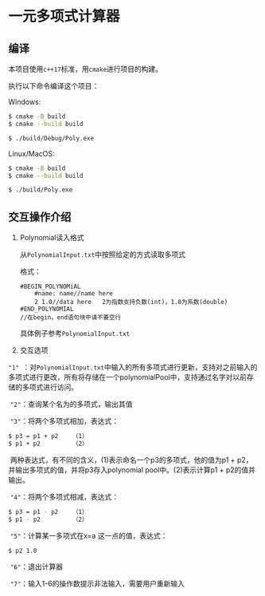 # 一元多项式计算器

## 编译

本项目使用`c++17`标准，用`cmake`进行项目的构建。

执行以下命令编译这个项目：

Windows:

```bash
$ cmake -B build
$ cmake --build build

$ ./build/Debug/Poly.exe
```

Linux/MacOS:

```bash
$ cmake -B build
$ cmake --build build

$ ./build/Poly.exe
```

## 交互操作介绍

 1. Polynomial读入格式

    从`PolynomialInput.txt`中按照给定的方式读取多项式

    格式：

    ```
    #BEGIN_POLYNOMiAL
    	#name: name//name here
    	2 1.0//data here   2为指数支持负数(int)，1.0为系数(double)
    #END_POLYNOMIAL           
    //在begin，end语句块中请不要空行
    ```

    具体例子参考`PolynomialInput.txt`

 2. 交互选项

​		`"1" `：对`PolynomialInput.txt`中输入的所有多项式进行更新，支持对之前输入的多项式进行更改，所有将存储在一个polynomialPool中，支持通过名字对以前存储的多项式进行访问。

​		`"2"`：查询某个名为<name>的多项式，输出其值

​		`"3"`：将两个多项式相加，表达式：

```bash
$ p3 = p1 + p2    （1）
$ p1 + p2		  （2）
```

​				两种表达式，有不同的含义，(1)表示命名一个p3的多项式，他的值为p1 + 				p2，并输出多项式的值，并将p3存入polynomial pool中。(2)表示计算p1 + 				p2的值并输出。

​		`"4"`：将两个多项式相减，表达式：

```bash
$ p3 = p1 - p2    （1）
$ p1 - p2		  （2）
```

​		`"5"`：计算某一多项式在x=a 这一点的值，表达式：

```bash
$ p2 1.0
```

​		`"6"`：退出计算器

​		`"7"`：输入1-6的操作数提示非法输入，需要用户重新输入 